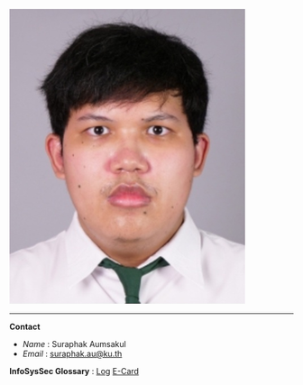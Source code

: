 ![Alt text](images/Screenshot_20241209_140948_NisitKU.jpg)

---

**Contact**
- *Name* : Suraphak Aumsakul
- *Email* : suraphak.au@ku.th

**InfoSysSec Glossary** : [Log](/Log.md)
[E-Card](e-card.md)
